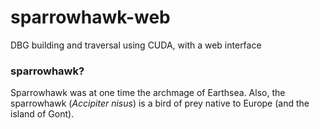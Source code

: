 # sparrowhawk-web
DBG building and traversal using CUDA, with a web interface

### sparrowhawk?

Sparrowhawk was at one time the archmage of Earthsea.
Also, the sparrowhawk (*Accipiter nisus*) is a bird of prey native to Europe (and the island of Gont).
